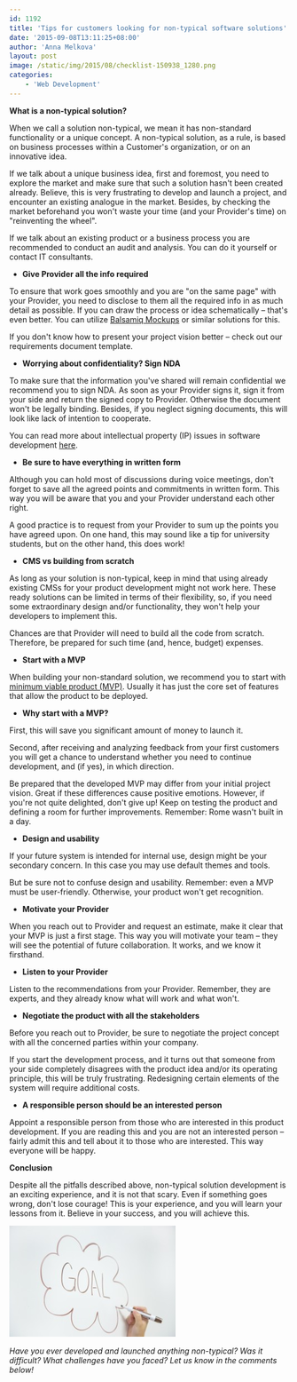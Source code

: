 ```yaml
---
id: 1192
title: 'Tips for customers looking for non-typical software solutions'
date: '2015-09-08T13:11:25+08:00'
author: 'Anna Melkova'
layout: post
image: /static/img/2015/08/checklist-150938_1280.png
categories:
    - 'Web Development'
---
```


**What is a non-typical solution?**

When we call a solution non-typical, we mean it has non-standard functionality or a unique concept. A non-typical solution, as a rule, is based on business processes within a Customer's organization, or on an innovative idea.

If we talk about a unique business idea, first and foremost, you need to explore the market and make sure that such a solution hasn't been created already. Believe, this is very frustrating to develop and launch a project, and encounter an existing analogue in the market. Besides, by checking the market beforehand you won't waste your time (and your Provider's time) on "reinventing the wheel".

If we talk about an existing product or a business process you are recommended to conduct an audit and analysis. You can do it yourself or contact IT consultants.

- **Give Provider all the info required**

To ensure that work goes smoothly and you are "on the same page" with your Provider, you need to disclose to them all the required info in as much detail as possible. If you can draw the process or idea schematically – that's even better. You can utilize [Balsamiq Mockups](https://balsamiq.com/products/mockups/) or similar solutions for this.

If you don't know how to present your project vision better – check out our requirements document template.

- **Worrying about confidentiality? Sign NDA**

To make sure that the information you've shared will remain confidential we recommend you to sign NDA. As soon as your Provider signs it, sign it from your side and return the signed copy to Provider. Otherwise the document won't be legally binding. Besides, if you neglect signing documents, this will look like lack of intention to cooperate.

You can read more about intellectual property (IP) issues in software development [here](https://www.issart.com/blog/intellectual-property-issues-software-development/).

- **Be sure to have everything in written form**

Although you can hold most of discussions during voice meetings, don't forget to save all the agreed points and commitments in written form. This way you will be aware that you and your Provider understand each other right.

A good practice is to request from your Provider to sum up the points you have agreed upon. On one hand, this may sound like a tip for university students, but on the other hand, this does work!

- **CMS vs building from scratch**

As long as your solution is non-typical, keep in mind that using already existing CMSs for your product development might not work here. These ready solutions can be limited in terms of their flexibility, so, if you need some extraordinary design and/or functionality, they won't help your developers to implement this.

Chances are that Provider will need to build all the code from scratch. Therefore, be prepared for such time (and, hence, budget) expenses.

- **Start with a MVP**

When building your non-standard solution, we recommend you to start with [minimum viable product (MVP)](https://en.wikipedia.org/wiki/Minimum_viable_product). Usually it has just the core set of features that allow the product to be deployed.

- **Why start with a MVP?**

First, this will save you significant amount of money to launch it.

Second, after receiving and analyzing feedback from your first customers you will get a chance to understand whether you need to continue development, and (if yes), in which direction.

Be prepared that the developed MVP may differ from your initial project vision. Great if these differences cause positive emotions. However, if you're not quite delighted, don't give up! Keep on testing the product and defining a room for further improvements. Remember: Rome wasn't built in a day.

- **Design and usability**

If your future system is intended for internal use, design might be your secondary concern. In this case you may use default themes and tools.

But be sure not to confuse design and usability. Remember: even a MVP must be user-friendly. Otherwise, your product won't get recognition.

- **Motivate your Provider**

When you reach out to Provider and request an estimate, make it clear that your MVP is just a first stage. This way you will motivate your team – they will see the potential of future collaboration. It works, and we know it firsthand.

- **Listen to your Provider**

Listen to the recommendations from your Provider. Remember, they are experts, and they already know what will work and what won't.

- **Negotiate the product with all the stakeholders**

Before you reach out to Provider, be sure to negotiate the project concept with all the concerned parties within your company.

If you start the development process, and it turns out that someone from your side completely disagrees with the product idea and/or its operating principle, this will be truly frustrating. Redesigning certain elements of the system will require additional costs.

- **A responsible person should be an interested person**

Appoint a responsible person from those who are interested in this product development. If you are reading this and you are not an interested person – fairly admit this and tell about it to those who are interested. This way everyone will be happy.

**Conclusion**

Despite all the pitfalls described above, non-typical solution development is an exciting experience, and it is not that scary. Even if something goes wrong, don't lose courage! This is your experience, and you will learn your lessons from it. Believe in your success, and you will achieve this.

[![7K0A0223](/static/img/2015/04/7K0A0223-300x200.jpg)](/static/img/2015/04/7K0A0223.jpg)

*Have you ever developed and launched anything non-typical? Was it difficult? What challenges have you faced? Let us know in the comments below!*